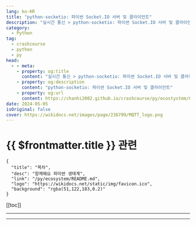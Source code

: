 ```yaml
---
lang: ko-KR
title: "python-socketio: 파이썬 Socket.IO 서버 및 클라이언트"
description: "실시간 통신 > python-socketio: 파이썬 Socket.IO 서버 및 클라이언트"
category:
  - Python
tag: 
  - crashcourse
  - python
  - py
head:
  - - meta:
    - property: og:title
      content: "실시간 통신 > python-socketio: 파이썬 Socket.IO 서버 및 클라이언트"
    - property: og:description
      content: "python-socketio: 파이썬 Socket.IO 서버 및 클라이언트"
    - property: og:url
      content: https://chanhi2002.github.io/crashcourse/py/ecostystem/06/rtc/paho-mqtt.html
date: 2024-05-05
isOriginal: false
cover: https://wikidocs.net/images/page/236799/MQTT_logo.png
---
```


# {{ $frontmatter.title }} 관련

```component VPCard
{
  "title": "목차",
  "desc": "함께해요 파이썬 생태계",
  "link": "/py/ecosystem/README.md",
  "logo": "https://wikidocs.net/static/img/favicon.ico",
  "background": "rgba(51,122,183,0.2)"
}
```

[[toc]]

---

<SiteInfo
  name="python-socketio: 파이썬 Socket.IO 서버 및 클라이언트 | WikiDocs"
  desc="함께해요 파이썬 생태계"
  url="https://wikidocs.net/236799"
  logo="https://wikidocs.net/static/img/favicon.ico"
  preview="https://wikidocs.net/images/page/236799/MQTT_logo.png"/>

<!-- TODO: 작성 -->

---

<TagLinks />